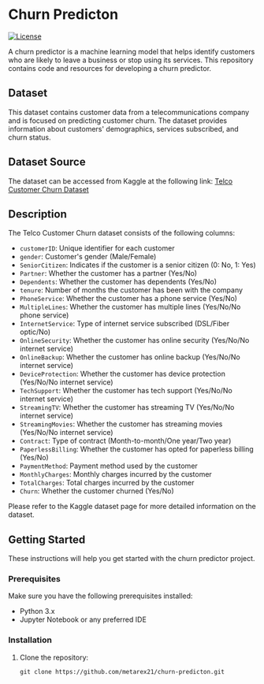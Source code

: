 # Churn Predicton

[![License](https://img.shields.io/badge/license-MIT-blue.svg)](https://opensource.org/licenses/MIT)

A churn predictor is a machine learning model that helps identify customers who are likely to leave a business or stop using its services. This repository contains code and resources for developing a churn predictor.

## Dataset

This dataset contains customer data from a telecommunications company and is focused on predicting customer churn. The dataset provides information about customers' demographics, services subscribed, and churn status.

## Dataset Source

The dataset can be accessed from Kaggle at the following link:
[Telco Customer Churn Dataset](https://www.kaggle.com/datasets/blastchar/telco-customer-churn)

## Description

The Telco Customer Churn dataset consists of the following columns:

- `customerID`: Unique identifier for each customer
- `gender`: Customer's gender (Male/Female)
- `SeniorCitizen`: Indicates if the customer is a senior citizen (0: No, 1: Yes)
- `Partner`: Whether the customer has a partner (Yes/No)
- `Dependents`: Whether the customer has dependents (Yes/No)
- `tenure`: Number of months the customer has been with the company
- `PhoneService`: Whether the customer has a phone service (Yes/No)
- `MultipleLines`: Whether the customer has multiple lines (Yes/No/No phone service)
- `InternetService`: Type of internet service subscribed (DSL/Fiber optic/No)
- `OnlineSecurity`: Whether the customer has online security (Yes/No/No internet service)
- `OnlineBackup`: Whether the customer has online backup (Yes/No/No internet service)
- `DeviceProtection`: Whether the customer has device protection (Yes/No/No internet service)
- `TechSupport`: Whether the customer has tech support (Yes/No/No internet service)
- `StreamingTV`: Whether the customer has streaming TV (Yes/No/No internet service)
- `StreamingMovies`: Whether the customer has streaming movies (Yes/No/No internet service)
- `Contract`: Type of contract (Month-to-month/One year/Two year)
- `PaperlessBilling`: Whether the customer has opted for paperless billing (Yes/No)
- `PaymentMethod`: Payment method used by the customer
- `MonthlyCharges`: Monthly charges incurred by the customer
- `TotalCharges`: Total charges incurred by the customer
- `Churn`: Whether the customer churned (Yes/No)

Please refer to the Kaggle dataset page for more detailed information on the dataset.

## Getting Started

These instructions will help you get started with the churn predictor project.

### Prerequisites

Make sure you have the following prerequisites installed:

- Python 3.x
- Jupyter Notebook or any preferred IDE

### Installation

1. Clone the repository:

   ```shell
   git clone https://github.com/metarex21/churn-predicton.git
   ```

